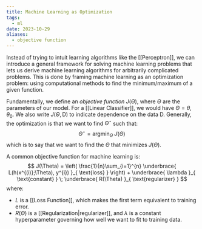 ```yaml
---
title: Machine Learning as Optimization
tags:
  - ml
date: 2023-10-29
aliases:
  - objective function
---
```

Instead of trying to intuit learning algorithms like the [[Perceptron]], we can introduce a general framework for solving machine learning problems that lets us derive machine learning algorithms for arbitrarily complicated problems. This is done by framing machine learning as an optimization problem: using computational methods to find the minimum/maximum of a given function.

Fundamentally, we define an *objective function* $J(\Theta)$, where $\Theta$ are the parameters of our model. For a [[Linear Classifier]], we would have $\Theta = \theta, \theta_{0}$. We also write $J(\Theta, \mathrm{D})$ to indicate dependence on the data $\mathrm{D}$. Generally, the optimization is that we want to find $\Theta^\star$ such that:
$$
\Theta^{\star} = \mathrm{argmin}_{\Theta} \; J(\Theta)
$$
which is to say that we want to find the $\Theta$ that minimizes $J(\Theta)$.

A common objective function for machine learning is:
$$
J(\Theta) = \left( \frac{1}{n}\sum_{i=1}^{n} \underbrace{ L(h(x^{(i)};\Theta), y^{i}) }_{ \text{loss} } \right) + \underbrace{ \lambda }_{ \text{constant} } \;  \underbrace{ R(\Theta) }_{ \text{regularizer} }
$$
where:
- $L$ is a [[Loss Function]], which makes the first term equivalent to training error.
- $R(\Theta)$ is a [[Regularization|regularizer]], and $\lambda$ is a constant hyperparameter governing how well we want to fit to training data.
